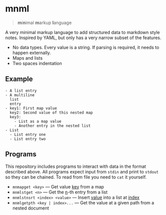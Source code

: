 mnml
====

> **m**i**n**imal **m**arkup **l**anguage

A very minimal markup language to add structured data to markdown style notes. Inspired by YAML, but only has a very narrow subset of the features.

- No data types. Every value is a string. If parsing is required, it needs to happen externally.
- Maps and lists
- Two spaces indentation

Example
-------

```
- A list entry
- A multiline
  list
  entry
- key1: First map value
  key2: Second value of this nested map
  key3: 
    - List as a map value
    - Another entry in the nested list
- List
  - List entry one
  - List entry two
```

Programs
--------

This repository includes programs to interact with data in the format described above. All programs expect input from `stdin` and print to `stdout` so they can be chained. To read from file you need to `cat` it yourself.

- `mnmapget <key>` — Get value <u>key</u> from a map
- `mnmlstget <n>` — Get the <u>n</u>-th entry from a list
- `mnmlstnsrt <index> <value>` — Insert <u>value</u> into a list at <u>index</u>
- `mnmlgetpth <key | index>...` — Get the value at a given path from a nested document

